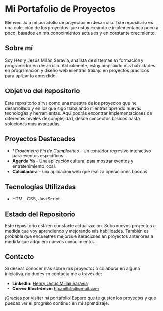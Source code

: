 # Mi Portafolio de Proyectos

Bienvenido a mi portafolio de proyectos en desarrollo. Este repositorio es una colección de los proyectos que estoy creando e implementando poco a poco, basados en mis conocimientos actuales y en constante crecimiento.

## Sobre mí

Soy Henry Jesús Millán Saravia, analista de sistemas en formación y programador en desarrollo. Actualmente, estoy ampliando mis habilidades en programación y diseño web mientras trabajo en proyectos prácticos para aplicar lo aprendido.

## Objetivo del Repositorio

Este repositorio sirve como una muestra de los proyectos que he desarrollado y en los que sigo trabajando mientras aprendo nuevas tecnologías y herramientas. Aquí podrás encontrar implementaciones de diferentes niveles de complejidad, desde conceptos básicos hasta soluciones más avanzadas.

## Proyectos Destacados

- **Cronómetro Fin de Cumpleaños* - Un contador regresivo interactivo para eventos específicos.
- **Agenda Ya** - Una aplicación cultural para mostrar eventos y entretenimiento local.
- **Calculadora** - una aplicacion web que realiza operaciones basicas.

## Tecnologías Utilizadas

- HTML, CSS, JavaScript


## Estado del Repositorio

Este repositorio está en constante actualización. Subo nuevos proyectos a medida que voy aprendiendo y mejorando mis habilidades. También es probable que encuentres mejoras e iteraciones en proyectos anteriores a medida que adquiero nuevos conocimientos.

## Contacto

Si deseas conocer más sobre mis proyectos o colaborar en alguna iniciativa, no dudes en contactarme a través de:
- **LinkedIn:** [Henry Jesús Millán Saravia](https://www.linkedin.com/)
- **Correo Electrónico:** hjs.millaln@gmail.com

¡Gracias por visitar mi portafolio! Espero que te gusten los proyectos y que puedas ver el progreso continuo en mi aprendizaje.

